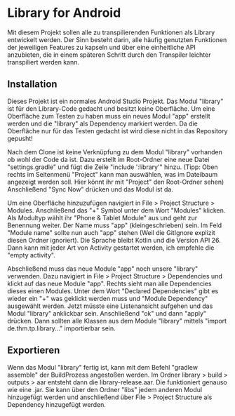 # Library for Android

Mit diesem Projekt sollen alle zu transpilierenden Funktionen als Library entwickelt werden. Der Sinn besteht darin, alle häufig genutzten Funktionen der jeweiligen Features zu kapseln und über eine einheitliche API anzubieten, die in einem späteren Schritt durch den Transpiler leichter transpiliert werden kann.

## Installation

Dieses Projekt ist ein normales Android Studio Projekt. Das Modul "library" ist für den Library-Code gedacht und besitzt keine Oberfläche.
Um eine Oberfläche zum Testen zu haben muss ein neues Modul "app" erstellt werden und die "library" als Dependency markiert werden.
Da die Oberfläche nur für das Testen gedacht ist wird diese nicht in das Repository gepusht!

Nach dem Clone ist keine Verknüpfung zu dem Modul "library" vorhanden ob wohl der Code da ist.
Dazu erstellt im Root-Ordner eine neue Datei "settings.gradle" und fügt die Zeile "include ':library'" hinzu.
(Tipp: Oben rechts im Seitenmenü "Project" kann man auswählen, was im Dateibaum angezeigt werden soll. Hier könnt ihr mit "Project" den Root-Ordner sehen)
Anschließend "Sync Now" drücken und das Modul ist da.

Um eine Oberfläche hinzuzufügen navigiert in File > Project Structure > Modules. Anschließend das "+" Symbol unter dem Wort "Modules" klicken.
Als Modultyp wählt ihr "Phone & Tablet Module" aus und geht zur Benennung weiter.
Der Name muss "app" (kleingeschrieben) sein.
Im Feld "Module name" sollte nun auch "app" stehen (Weil die GitIgnore explizit diesen Ordner ignoriert).
Die Sprache bleibt Kotlin und die Version API 26. Dann kann mit jeder Art von Activity gestartet werden, ich empfehle die "empty activity".

Abschließend muss das neue Module "app" noch unsere "library" verwenden.
Dazu navigiert in File > Project Structure > Dependencies und klickt auf das neue Module "app".
Rechts sieht man alle Dependencies dieses einen Modules.
Unter dem Wort "Declared Dependencies" gibt es wieder ein "+" was geklickt werden muss und "Module Dependency" ausgewählt werden.
Jetzt müsste eine Listenansicht aufgehen und das Modul "library" anklickbar sein. Anschließend "ok" und dann "apply" drücken.
Dann sollten alle Klassen aus dem Module "library" mittels "import de.thm.tp.library..." importierbar sein.

## Exportieren

Wenn das Modul "library" fertig ist, kann mit dem Befehl "gradlew assemble" der BuildProzess angestoßen werden.
Im Ordner library > build > outputs > aar entsteht dann die library-release.aar. Die funktioniert genauso wie eine .jar.
Sie kann über den Ordner "libs" jedem anderen Modul hinzugefügt werden und anschließend über File > Project Structure als Dependency hinzugefügt werden.